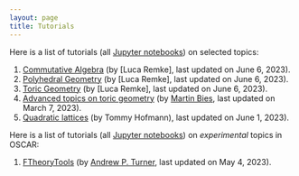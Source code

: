 ```yaml
---
layout: page
title: Tutorials
---
```


Here is a list of tutorials (all [Jupyter notebooks](https://jupyter.org/)) on selected topics:

1. [Commutative Algebra](https://nbviewer.jupyter.org/github/oscar-system/oscar-website/blob/gh-pages/tutorials/CommutativeAlgebraInOSCAR.ipynb) (by [Luca Remke], last updated on June 6, 2023).
2. [Polyhedral Geometry](https://nbviewer.jupyter.org/github/oscar-system/oscar-website/blob/gh-pages/tutorials/PolyhedralGeometryInOSCAR.ipynb) (by [Luca Remke], last updated on June 6, 2023).
3. [Toric Geometry](https://nbviewer.jupyter.org/github/oscar-system/oscar-website/blob/gh-pages/tutorials/ToricGeometryInOSCAR1.ipynb) (by [Luca Remke], last updated on June 6, 2023).
4. [Advanced topics on toric geometry](https://nbviewer.jupyter.org/github/oscar-system/oscar-website/blob/gh-pages/tutorials/ToricGeometryInOSCAR.ipynb) (by [Martin Bies](https://martinbies.github.io/), last updated on March 7, 2023).
5. [Quadratic lattices](https://nbviewer.org/github/thofma/HeckeTutorials.jl/blob/master/quadratic_forms.ipynb) (by Tommy Hofmann), last updated on June 1, 2023).

Here is a list of tutorials (all [Jupyter notebooks](https://jupyter.org/)) on *experimental* topics in OSCAR:

1. [FTheoryTools](https://nbviewer.jupyter.org/github/oscar-system/oscar-website/blob/gh-pages/tutorials/FTheoryToolsInOSCAR.ipynb) (by [Andrew P. Turner](https://apturner.net/), last updated on May 4, 2023).
